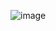 ![image](https://user-images.githubusercontent.com/86239697/146964219-df46ab71-fee3-4290-8a9d-b79ba3d89008.png)
